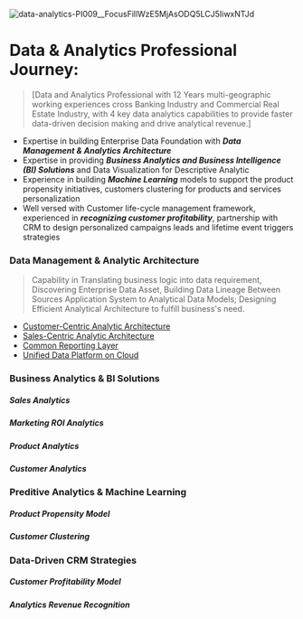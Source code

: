 ![data-analytics-PI009__FocusFillWzE5MjAsODQ5LCJ5IiwxNTJd](https://user-images.githubusercontent.com/23344558/153456352-73c4eb68-1e3e-4a80-8120-587cdee42208.jpg)
# Data & Analytics Professional Journey:
> [Data and Analytics Professional with 12 Years multi-geographic working experiences cross Banking Industry and Commercial Real Estate Industry, with 4 key data analytics capabilities to provide faster data-driven decision making and drive analytical revenue.]
- Expertise in building Enterprise Data Foundation with ***Data Management & Analytics Architecture***
- Expertise in providing ***Business Analytics and Business Intelligence (BI) Solutions*** and Data Visualization for Descriptive Analytic
- Experience in building ***Machine Learning*** models to support the product propensity initiatives, customers clustering for products and services personalization
- Well versed with Customer life-cycle management framework, experienced in ***recognizing customer profitability***, partnership with CRM to design personalized campaigns leads and lifetime event triggers strategies

### Data Management & Analytic Architecture
> Capability in Translating business logic into data requirement, Discovering Enterprise Data Asset, Building Data Lineage Between Sources Application System to Analytical Data  Models; Designing Efficient Analytical Architecture to fulfill business's need.
- [Customer-Centric Analytic Architecture](https://github.com/Alexjchou/)
- [Sales-Centric Analytic Architecture](https://github.com/Alexjchou/)
- [Common Reporting Layer](https://github.com/Alexjchou/)
- [Unified Data Platform on Cloud](https://github.com/Alexjchou/)

### Business Analytics & BI Solutions
##### Sales Analytics
##### Marketing ROI Analytics
##### Product Analytics
##### Customer Analytics

### Preditive Analytics & Machine Learning
##### Product Propensity Model
##### Customer Clustering

### Data-Driven CRM Strategies
##### Customer Profitability Model
##### Analytics Revenue Recognition



